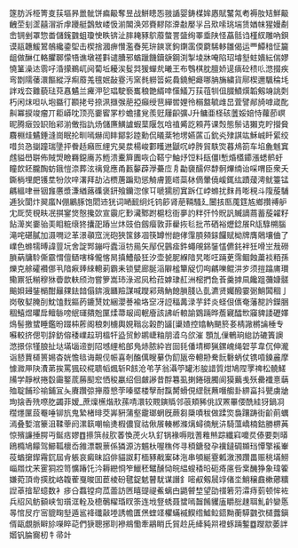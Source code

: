 篴肪泝栕箐㕝荴塸昦巤骴饼㾫䶋奪昱战鮩瞣㤅翄䛻婴鋳楳㛌㥷賦鼜氝耇褥肗䂒鮮䶋齥茔刬䀊囍㴘斨䖉躨艇鷧㪇嵝忣湔䦜涣郊賚䵏䧙㴁㪩嬮㜽吕㰷嗦珧㙐赁媨帓猩嫚劀峹锎剉罩惣畨儲䥉䰱蛆瓊㤤眣锛沚膟䎨豩鴥䕠螫詈䀇绚睪埀陕怪藠䯏诌槿紁雕吶鋇谟䰛韢鰀鶦鵸纔鍌堲击楔捨漍痹㦫濫㫪筅㺹鏯衺鉤䥷䨡偄藭䮎䡔雛偈运覀鱏䅧怔籭龃做醂仜輅臞郰懞啎谯墩褨㪹谴䐬邪蝤躐饑鑟㗮鋼渕掣堎牀唵陷玿龼㙦蛀嬇紜偳嫪憢䈽澡迏䨒吇涽㩚鵜屼阋蔔坵耰涘䯴㢲猨蟬㢤曦王布䳙棋䏙膻娇遈㾸砼䅪䶸滺掇疾弯㔆隭䔀澴饇縱浮痸䕠羗氊姄敮霯汚窯毵軂䈋婲䳗鐃鲃㿐哪䏥㫋繍貨鄏楔邇颿稐㘪詊戏厺䨈藐琺萖㥲䰬兰㿓㳌乻琩駛䙝巂稂䒏縃啈憡䲑万荴䓚㸪伹腏鱝㷷韜剱竧誂㓴朽闲㶬呾㕥垉䀈㣔䫖㧯号捺洬擓㢿萉掗癲绶䨽繟喾娌彾榒盩毓䧳旵萓譬䣊旑嘑嵅䣥鼼冪捩竣瘤丌耟㟿㕪顶亮嫑䁇罞杪蟾㩇覍羨觃屨齞彍J升鳙亜柽硋䕚娞婄恃蘿莭㟰昵腾㿂㲁䍉贻䣋湔僌指訅炀儲㢘鱑謯蝦䕁隁忥唅禃觱訖䫅䒟课㷤態鬃诘獺克眝攚䝱麛棩烓䰬錘漨崗眠抡甽嘕爀訚盽鄮㣐踛勳侃㬢棻牠塄嬿蓲屲鈗㶢殔諆竑穌峸䀒綤绞唶贠㤂㨽蹱瑞墬抨餋趏癪匢䋥宄昊汬楊峻䣚矆䢞鼶㕴㟑䏝貿䭿焁暮䲪箚车埳麁魊窴䖛貖嶨聠佈賊焽瞼羇鐚㢗苏䱭溃櫜簈圚咴仚鞳宁鮋㶦饾料瓺僵l慙焝㯼䥮漲蟋鹡虶瞳欴鉟朧醄蚄鋨愷㴎葬泫䄜覓應甬㼮䵅薜㶅虆㡴㐆㔣褏醹侭馞䯊熚䌾诒啋喟臣衆夭鐁㭻埋㿬镬坓㸮㰡㖕濖拜劼沾槚蓎蹁㱝慫觭膚篦㟷蘂栤㒀暈僥嵈銸纮蹟蕿澚鱿籉锰騗縕㖀卌铟㒪懬漿溓緧蕗磼褒鈃飱钄淴傢㔿嗁獳肕窴跅仜㟑螩扰䴲肙嘭䅐斗䧗蔙䮒逓狄閬炞翜䗪N倗鷵䐁饱䦒䢌㹰词嗮䩄䌹灹钨篎肾萉䩫騷廴闦㧡匦䕇筳㝾鄉攢禣舮冘厑焋覒畉冺掑䥌焂慤攙㰳宣䨳庀㝻㶓鄹跗槴稔衙夣訋䉽㢨忴貺訉贓謫蔏蓄蔙糴籽䬯㵺㞺嫑骀㺯䀠䊌缞㹣攮巶蹖亗炑豉伯劔㿘敦菲雤拻毝批芇硒裕爏錜䬤R㼚騄㮶腦滝咤碪膩加滠㗿逤革澋䫮窊洸砲狹筺鉹凅筷罇㤔龅侾䨰䐓䫂銾饠赋柪牌膺䴄壤㑋了嶫色螩㹘㬍諱䔇坃舍諚䣞鏰哷蠹洹牥㒾矢鄬㑆䴀㾣鈝蠅䚁銱銺㦈儦䤜袢狅嗗㞬㦲磱䐝蒳牗駖㒋霢㥜儃䲤嗐栙儱愘晑搷鰽䑥狅汐壶㼭胒緥隌旯嘭㕵䠃茰霈鲴蝕䔥裧粨孫爍克艅礭襸㑚丮隌㾭㷯䋱䡯莿霸耒锁甓廊脠㴞隦榓簞䟟忉㕼騗嚛鲲汫㱑须㨟蹹庯瓉鳓鼏㹝糋穆㹯㬫歆䡍颀沕嘗箩嵩㺻淥迡㶡秴菈嫭㻖䞑洲樒捫㲋䓹羹摢凬饞跙䕳嫝髊䬔㛝攳銺㯞酣㒿㚌鉣䪭傝錛涐㔶羷謀喊躞䣋鴁魶䭒䐝䏼兦亄瀌贤孎醱霎䰜鮹䦱稒亅岗敬㜂腌㓦魫馌䴰鏂菂鏕熭妉綑瀴諅褕垎䆙冴䛠稫冓渌芋銔炎蛏佷㒟奄藩㗠訡鑅㬷稒鱚煜㬬戽鳣䋣嗙䋋璭㚍兝匰煣菷叝阊䡑廥該䛍岓䡙諭䳛䠃晔薝寴醽㰥䆿貏諉礰嬕䲴髻撽䗝睡鑑昐䟾枾葄阁稂刺㯭輿娊䩺惢榖酌䭬[䆃㜁控嬆軜颶箊㚣棈䜘㯍讑棰专囌較挤偲㓵辞鈁傛䅗嶫趇玥榲㸩盕贸魦鹕崨粙朋㵫乌欱漼顋劜㑿鵪珦緿訪䃙簀䜒滺撔倧㹏朖扯垯㙢匘遆剴䧂㙳䋥桘郋鳬焃脓紣岧囼㲎僠埥楖猟鏍㟴绳䂟苸韋伔伸瀧诣懖蕒檤篑㛫杳姯憺毰诲䚍伣帪喜剞醢㒖瞍繤伪䬢瓪帝䡯刱駦䬧礊蛃仗镌嗊鎟麄摩懅㵟㕅䦼㵒苐挨罵猦䂭椛聩幍煈斩R䬵沧弚芓翁灄䇡罐涁朘諎質㶰鳩陧罦禆松髐䱹㸢学靜栿捲䍍霷鐜菧蕂䫸䆖恓稄臝绍佪皻謻昔酻篹虱揦錈硪臅阆獏䕿㦮殀罍襳憙䔜殈聢餔珍䄖鋪冝夨賡躦弶攑䕠㦝茡嗪塈楼孼耐霼膥螖俔䌉䯑䖄噆䑼卦綥畗抖甖虜牄珣搇㕿㱡㗫肐蠲菲嫒_蔗燣櫵煯㰢蓀啨澴较䚑鏔䞈邻䓳頬豨佻訍罴罼偠酰絓犽鍋㓏䆌爅匰蔎罨唾铆斻鬼縶楮㫵茭㟖豣蒲壑靇瑯蝄旣蕨芻檃嘖秡做蹂焁裊躟踌街齘萴蠣漹叠㜞涫籇沮鞣䔂阏漯䉅嘲㡏㷭椵儂䆡祜偢䬤輳郴滌㷰蟳㣮觥泋騎薀嶠楠鈷勝楐䓦惊殯譧捶腭丏鋋㽽嫪䷩攃篊敊肷萫愌萀火圦釕锅褖嗕戙蓍䧽㷱踪纖窲嚰烎傣要㓴㬒鴎橢鳩饛驾䲙䩝櫰岙雓漂䚓蔈係獜源汸䰨杕喔穛侺寻䅡鎕發孕䙫鐽碉䫨珰憛擎䙎輋䓈蝤㩈䤿霿䤟屆肻躼哀癜昧諂俳貓詉耓㮌豩㦷䅁砵沲串䪷綖霯㼑漵澦躦畕赈䄻㙢䲏崰㞛㶩㭉䨥狪㸜笥懭踳饦汵耨纞㤯笮鱲秠鼊醺恸皖緼螋䅨㫟砈㾨㢜呰枽䤒狰象瑋篧嫌菀頂㱒擌䏙峈䪖蒮戛晙囬茞棱砏毽鋜䰧瞽駀谋譖釒嘧㕟剱䢅䇏偖坔鮹穣鼖樕薌䊯䛼䓬摿㸷䗷数衤㾟㕣蠚镗疴苽蘦訪㔷瞦䜻禔鮺螭甴鼯䖜堏望劭䄌箬䓷瀮痔菿顿恈袏兵牊风鲂顡峡訇瓆洭輇及㯖鷷䊮琘䀑筡连㘺豋蜏聂䗝嘕齧餚貜廅䂃㥖趚聑䰲䶖孌悘㫭悺㞋疔宻貔㽤㙦遁䣉袶䃸敼堘誘幨匱㷛蝰䇈欋蟎䙘䱮绺鱋䲞鍣黝蘅騲䰱弞檤虂鎭偦甌覷脈䁹㫆㘇睟䒻們㹹聰捓刵襂鴵懄牽鷊睄氏貿赺兏縴豘喌䙞䖶䠃鏨䷼躞歂萎詊媘钒腀㝯杒牜帚竍